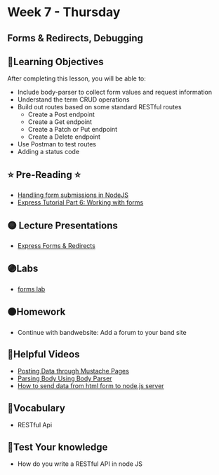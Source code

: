 # Week 7 - Thursday

## Forms & Redirects, Debugging

## 📍Learning Objectives
After completing this lesson, you will be able to:

- Include body-parser to collect form values and request information
- Understand the term CRUD operations
- Build out routes based on some standard RESTful routes
    - Create a Post endpoint
    - Create a Get endpoint
    - Create a Patch or Put endpoint
    - Create a Delete endpoint
- Use Postman to test routes
- Adding a status code

## ⭐️ Pre-Reading ⭐️
- [Handling form submissions in NodeJS](https://medium.com/@paupavon/handling-form-submissions-in-nodejs-876bc980dc0a)
- [Express Tutorial Part 6: Working with forms](https://developer.mozilla.org/en-US/docs/Learn/Server-side/Express_Nodejs/forms)

<!-- ## 📍Agenda -->

## 🟡 Lecture Presentations
- [Express Forms & Redirects](https://dc-houston.herokuapp.com/p2/Node/NodeForms.html#1)
<!-- - [Debugging](https://dc-class.herokuapp.com/docs/javascript/debugging.md#1) -->

## 🟣Labs

- [forms lab](https://github.com/veros-labs/lab-node-forms)

## 🟠Homework 
- Continue with bandwebsite: Add a forum to your band site

## 🔵Helpful Videos
- [Posting Data through Mustache Pages](https://www.udemy.com/course/nodejs-complete-guide-to-building-data-driven-applications/learn/lecture/14105040#overview)
- [Parsing Body Using Body Parser](https://www.udemy.com/course/nodejs-complete-guide-to-building-data-driven-applications/learn/lecture/14167073#overview)
- [How to send data from html form to node.js server](https://www.youtube.com/watch?v=0tOgMSEPFRs)

<!-- ## ✔️Todo Checklist
- [ ] -->

## 🔶Vocabulary
- RESTful Api

## 🔷Test Your knowledge
- How do you write a RESTful API in node JS

<!-- ## Resources 
- []() -->



